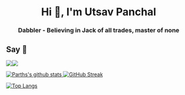 <h1 align="center">Hi 👋, I'm Utsav Panchal</h1>
<h3 align="center">Dabbler - Believing in Jack of all trades, master of none</h3>


## Say 👋  
<a href="https://twitter.com/UtsavPanchal14"><img src="https://img.shields.io/badge/Twitter-1DA1F2?style=for-the-badge&logo=twitter&logoColor=white" /></a><a href="https://www.linkedin.com/in/utsav-panchal-1401"><img src="https://img.shields.io/badge/LinkedIn-0077B5?style=for-the-badge&logo=linkedin&logoColor=white" />


![Parths's github stats](https://github-readme-stats.vercel.app/api?username=Utsav1417&show_icons=true&theme=material-palenight)
[![GitHub Streak](https://github-readme-streak-stats.herokuapp.com?user=Utsav1417&theme=material-palenight&date_format=j%20M%5B%20Y%5D)](https://git.io/streak-stats)


[![Top Langs](https://github-readme-stats.vercel.app/api/top-langs/?username=Utsav1417&layout=compact&theme=material-palenight)](https://github.com/anuraghazra/github-readme-stats)  

